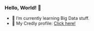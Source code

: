 ### Hello, World! 👋

- 🌱 I’m currently learning Big Data stuff.
- :name_badge: My Credly profile: [Click here!](https://www.credly.com/users/mcristinav/badges)
<!--
**mcristinav/mcristinav** is a ✨ _special_ ✨ repository because its `README.md` (this file) appears on your GitHub profile.

Here are some ideas to get you started:

- 🔭 I’m currently working on ...
- 🌱 I’m currently learning ...
- 👯 I’m looking to collaborate on ...
- 🤔 I’m looking for help with ...
- 💬 Ask me about ...
- 📫 How to reach me: ...
- 😄 Pronouns: ...
- ⚡ Fun fact: ...
-->
